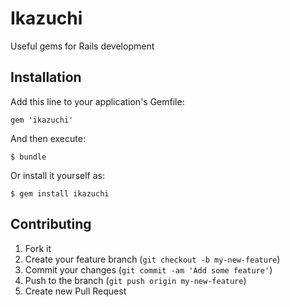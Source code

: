 # Ikazuchi

Useful gems for Rails development

## Installation

Add this line to your application's Gemfile:

    gem 'ikazuchi'

And then execute:

    $ bundle

Or install it yourself as:

    $ gem install ikazuchi

## Contributing

1. Fork it
2. Create your feature branch (`git checkout -b my-new-feature`)
3. Commit your changes (`git commit -am 'Add some feature'`)
4. Push to the branch (`git push origin my-new-feature`)
5. Create new Pull Request
